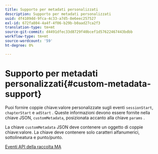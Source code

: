 ```yaml
---
title: Supporto per metadati personalizzati
description: Supporto per metadati personalizzati
uuid: df4109dd-9fca-4c33-a7d5-8e6eec257527
exl-id: 672fa804-4a4f-4f06-b29b-b0aad27ca2f3
translation-type: tm+mt
source-git-commit: d4491dfec33d8729f40bcef1d57622467443bdbb
workflow-type: tm+mt
source-wordcount: '59'
ht-degree: 0%

---
```


# Supporto per metadati personalizzati{#custom-metadata-support}

Puoi fornire coppie chiave:valore personalizzate sugli eventi `sessionStart`, `chapterStart` e `adStart` . Queste informazioni devono essere fornite nella chiave JSON, `customMetadata`, posizionata accanto alla chiave `params` .

La chiave `customMetadata` JSON deve contenere un oggetto di coppie chiave:valore. La chiave deve contenere solo caratteri alfanumerici, sottolineatura e punto/punto.

[Eventi API della raccolta MA](/help/media-collection-api/mc-api-ref/mc-api-events-req.md)
